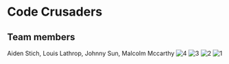 # Code Crusaders

## Team members

Aiden Stich, 
Louis Lathrop, 
Johnny Sun, 
Malcolm Mccarthy
![4](https://github.com/AidenStich/Hack4Good/assets/131985907/4c9712b2-e9b1-4008-8915-fdf9df5cae5c)
![3](https://github.com/AidenStich/Hack4Good/assets/131985907/3a16ffc4-6322-47c6-8678-344aaa4c64e8)
![2](https://github.com/AidenStich/Hack4Good/assets/131985907/cfe4e453-b674-4fba-afbc-359a2f899bd2)
![1](https://github.com/AidenStich/Hack4Good/assets/131985907/23ffe0bc-8c9b-4c1b-b1e5-dcfb21bb88d1)
